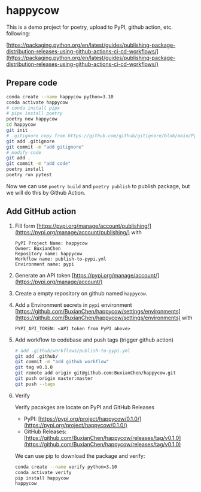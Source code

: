 # happycow

This is a demo project for poetry, upload to PyPI, github action, etc. following:

[https://packaging.python.org/en/latest/guides/publishing-package-distribution-releases-using-github-actions-ci-cd-workflows/](https://packaging.python.org/en/latest/guides/publishing-package-distribution-releases-using-github-actions-ci-cd-workflows/)

## Prepare code

```bash
conda create --name happycow python=3.10
conda activate happycow
# conda install pipx
# pipx install poetry
poetry new happycow
cd happycow
git init
# .gitignore copy from https://github.com/github/gitignore/blob/main/Python.gitignore
git add .gitignore
git commit -m "add gitignore"
# modify code
git add .
git commit -m "add code"
poetry install
poetry run pytest
```

Now we can use `poetry build` and `poetry publish` to publish package, but we will do this by Github Action.

## Add GitHub action

1. Fill form [https://pypi.org/manage/account/publishing/](https://pypi.org/manage/account/publishing/) with

    ```
    PyPI Project Name: happycow
    Owner: BuxianChen
    Repository name: happycow
    Workflow name: publish-to-pypi.yml
    Environment name: pypi
    ```

2. Generate an API token [https://pypi.org/manage/account/](https://pypi.org/manage/account/)

3. Create a empty repository on github named `happycow`.

4. Add a Environment secrets in `pypi` environment [https://github.com/BuxianChen/happycow/settings/environments](https://github.com/BuxianChen/happycow/settings/environments) with

    ```
    PYPI_API_TOKEN: <API token from PyPI above>
    ```

5. Add workflow to codebase and push tags (trigger github action)

    ```bash
    # add .github/workflows/publish-to-pypi.yml
    git add .github/
    git commit -m "add github workflow"
    git tag v0.1.0
    git remote add origin git@github.com:BuxianChen/happycow.git
    git push origin master:master
    git push --tags
    ```

6. Verify

    Verify pacakges are locate on PyPI and GitHub Releases

    - PyPI: [https://pypi.org/project/happycow/0.1.0/](https://pypi.org/project/happycow/0.1.0/)
    - GitHub Releases: [https://github.com/BuxianChen/happycow/releases/tag/v0.1.0](https://github.com/BuxianChen/happycow/releases/tag/v0.1.0)

    We can use pip to download the package and verify:

    ```bash
    conda create --name verify python=3.10
    conda activate verify
    pip install happycow
    happycow
    ```